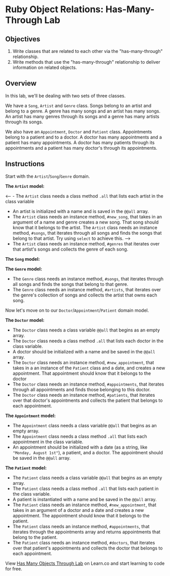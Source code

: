 # Ruby Object Relations: Has-Many-Through Lab

## Objectives

1.  Write classes that are related to each other via the "has-many-through"
    relationship.
2.  Write methods that use the "has-many-through" relationship to deliver
    information on related objects.

## Overview

In this lab, we'll be dealing with two sets of three classes.

We have a `Song`, `Artist` and `Genre` class. Songs belong to an artist and
belong to a genre. A genre has many songs and an artist has many songs. An
artist has many genres through its songs and a genre has many artists through
its songs.

We also have an `Appointment`, `Doctor` and `Patient` class. Appointments belong
to a patient and to a doctor. A doctor has many appointments and a patient has
many appointments. A doctor has many patients through its appointments and a
patient has many doctor's through its appointments.

## Instructions

Start with the `Artist`/`Song`/`Genre` domain.

**The `Artist` model:**
<!--
- The `Artist` class needs a class variable `@@all` that begins as an empty array -->
<-- - The `Artist` class needs a class method `.all` that lists each artist in the
  class variable
- An artist is initialized with a name and is saved in the `@@all` array.
- The `Artist` class needs an instance method, `#new_song`, that takes in an
  argument of a name and genre creates a new song. That song should know that it
  belongs to the artist.
 The `Artist` class needs an instance method, `#songs`, that iterates through all
  songs and finds the songs that belong to that artist. Try using `select` to
  achieve this. -->
- The `Artist` class needs an instance method, `#genres` that iterates over that
  artist's songs and collects the genre of each song.

**The `Song` model:**

<!-- - The `Song` class needs a class variable `@@all` that begins as an empty array. -->
<!-- - The `Song` class needs a class method `.all` that lists each song in the class
  variable. -->
<!-- - A song should be initialized with a name, an artist, and a genre, and be saved
  in the `@@all` array. -->

**The `Genre` model:**

<!-- - The `Genre` class needs a class variable `@@all` that begins as an empty array. -->
<!-- - The `Genre` class needs a class method `.all` that lists each genre in the class
  variable. -->
<!-- - A genre should be initialized with a name and be saved in the `@@all` array. -->
- The `Genre` class needs an instance method, `#songs`, that iterates through all
  songs and finds the songs that belong to that genre.
- The `Genre` class needs an instance method, `#artists`, that iterates over the
  genre's collection of songs and collects the artist that owns each song.

Now let's move on to our `Doctor`/`Appointment`/`Patient` domain model.

**The `Doctor` model:**

- The `Doctor` class needs a class variable `@@all` that begins as an empty array.
- The `Doctor` class needs a class method `.all` that lists each doctor in the
  class variable.
- A doctor should be initialized with a name and be saved in the `@@all` array.
- The `Doctor` class needs an instance method, `#new_appointment`, that takes in a
  an instance of the `Patient` class and a date, and creates a new appointment. That
  appointment should know that it belongs to the doctor
- The `Doctor` class needs an instance method, `#appointments`, that iterates
  through all appointments and finds those belonging to this doctor.
- The `Doctor` class needs an instance method, `#patients`, that iterates over
  that doctor's appointments and collects the patient that belongs to each
  appointment.

**The `Appointment` model:**

- The `Appointment` class needs a class variable `@@all` that begins as an empty array.
- The `Appointment` class needs a class method `.all` that lists each appointment
  in the class variable.
- An appointment should be initialized with a date (as a string, like `"Monday, August 1st"`), a patient, and a doctor. The appointment should be saved in the
  `@@all` array.

**The `Patient` model:**

- The `Patient` class needs a class variable `@@all` that begins as an empty array.
- The `Patient` class needs a class method `.all` that lists each patient in the
  class variable.
- A patient is instantiated with a name and be saved in the `@@all` array.
- The `Patient` class needs an instance method, `#new_appointment`, that takes in
  an argument of a doctor and a date and creates a new appointment. The
  appointment should know that it belongs to the patient.
- The `Patient` class needs an instance method, `#appointments`, that iterates
  through the appointments array and returns appointments that belong to the
  patient.
- The `Patient` class needs an instance method, `#doctors`, that iterates over
  that patient's appointments and collects the doctor that belongs to each
  appointment.

<p class='util--hide'>View <a href='https://learn.co/lessons/ruby-objects-has-many-through-lab'>Has Many Objects Through Lab</a> on Learn.co and start learning to code for free.</p>
